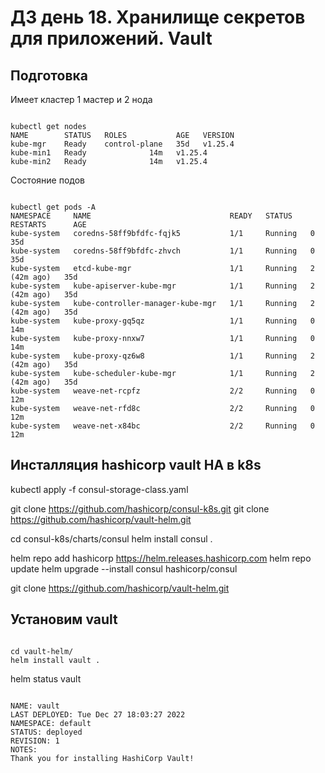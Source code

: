 <H1>ДЗ день 18. Хранилище секретов для приложений. Vault</H1>
<H2>Подготовка</H2>

Имеет кластер 1 мастер и 2 нода

<pre><code>
kubectl get nodes
NAME        STATUS   ROLES           AGE   VERSION
kube-mgr    Ready    control-plane   35d   v1.25.4
kube-min1   Ready    <none>          14m   v1.25.4
kube-min2   Ready    <none>          14m   v1.25.4
</pre></code>

Состояние подов

<pre><code>
kubectl get pods -A
NAMESPACE     NAME                               READY   STATUS    RESTARTS      AGE
kube-system   coredns-58ff9bfdfc-fqjk5           1/1     Running   0             35d
kube-system   coredns-58ff9bfdfc-zhvch           1/1     Running   0             35d
kube-system   etcd-kube-mgr                      1/1     Running   2 (42m ago)   35d
kube-system   kube-apiserver-kube-mgr            1/1     Running   2 (42m ago)   35d
kube-system   kube-controller-manager-kube-mgr   1/1     Running   2 (42m ago)   35d
kube-system   kube-proxy-gq5qz                   1/1     Running   0             14m
kube-system   kube-proxy-nnxw7                   1/1     Running   0             14m
kube-system   kube-proxy-qz6w8                   1/1     Running   2 (42m ago)   35d
kube-system   kube-scheduler-kube-mgr            1/1     Running   2 (42m ago)   35d
kube-system   weave-net-rcpfz                    2/2     Running   0             12m
kube-system   weave-net-rfd8c                    2/2     Running   0             12m
kube-system   weave-net-x84bc                    2/2     Running   0             12m
</pre></code>

<H2>Инсталляция hashicorp vault HA в k8s</H2>

kubectl apply -f consul-storage-class.yaml

git clone https://github.com/hashicorp/consul-k8s.git
git clone https://github.com/hashicorp/vault-helm.git

cd consul-k8s/charts/consul
helm install consul .

helm repo add hashicorp https://helm.releases.hashicorp.com
helm repo update
helm upgrade --install consul hashicorp/consul

git clone https://github.com/hashicorp/vault-helm.git

<H2>Установим vault</H2>
<pre><code>
cd vault-helm/
helm install vault .
</pre></code>


helm status vault
<pre><code>
NAME: vault
LAST DEPLOYED: Tue Dec 27 18:03:27 2022
NAMESPACE: default
STATUS: deployed
REVISION: 1
NOTES:
Thank you for installing HashiCorp Vault!
</pre></code>